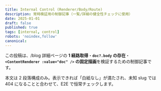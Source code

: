 ```yaml
---
title: Internal Control (Renderer/Body/Route)
description: 常時検証用の制御記事（一覧/詳細の健全性チェックに使用）
date: 2025-01-01
draft: false
published: true
tags: [internal, control]
robots: 'noindex,follow'
canonical:
---
```


この投稿は、/blog 詳細ページの **1 経路取得**・**`doc?.body` の存在**・**`<ContentRenderer :value="doc" />` の固定描画**を検証するための制御記事です。

本文は 2 段落構成のみ。表示できれば「白紙なし」が満たされ、未知 slug では 404 になることと合わせて、E2E で恒常チェックします。
